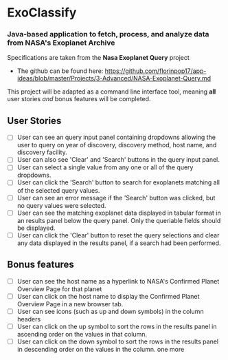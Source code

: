 # ExoClassify

### Java-based application to fetch, process, and analyze data from NASA's Exoplanet Archive

Specifications are taken from the **Nasa Exoplanet Query** project

- The github can be found
  here: https://github.com/florinpop17/app-ideas/blob/master/Projects/3-Advanced/NASA-Exoplanet-Query.md

This project will be adapted as a command line interface tool, meaning **all** user stories *and* bonus features will be
completed.

## User Stories

-   [ ] User can see an query input panel containing dropdowns allowing the
    user to query on year of discovery, discovery method, host name, and discovery
    facility.
-   [ ] User can also see 'Clear' and 'Search' buttons in the query input panel.
-   [ ] User can select a single value from any one or all of the query
    dropdowns.
-   [ ] User can click the 'Search' button to search for exoplanets matching
    all of the selected query values.
-   [ ] User can see an error message if the 'Search' button was clicked, but
    no query values were selected.
-   [ ] User can see the matching exoplanet data displayed in tabular format
    in an results panel below the query panel. Only the queriable fields should
    be displayed.
-   [ ] User can click the 'Clear' button to reset the query selections and
    clear any data displayed in the results panel, if a search had been performed.

## Bonus features

-   [ ] User can see the host name as a hyperlink to NASA's Confirmed Planet
    Overview Page for that planet
-   [ ] User can click on the host name to display the Confirmed Planet Overview
    Page in a new browser tab.
-   [ ] User can see icons (such as up and down symbols) in the column headers
-   [ ] User can click on the up symbol to sort the rows in the results panel
    in ascending order on the values in that column.
-   [ ] User can click on the down symbol to sort the rows in the results panel
    in descending order on the values in the column.
    one more